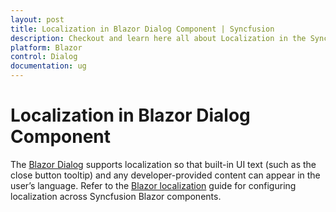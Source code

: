```yaml
---
layout: post
title: Localization in Blazor Dialog Component | Syncfusion
description: Checkout and learn here all about Localization in the Syncfusion Blazor Dialog component and much more.
platform: Blazor
control: Dialog
documentation: ug
---
```


# Localization in Blazor Dialog Component

The [Blazor Dialog](https://www.syncfusion.com/blazor-components/blazor-modal-dialog) supports localization so that built-in UI text (such as the close button tooltip) and any developer-provided content can appear in the user’s language. Refer to the [Blazor localization](https://blazor.syncfusion.com/documentation/common/localization) guide for configuring localization across Syncfusion Blazor components.
